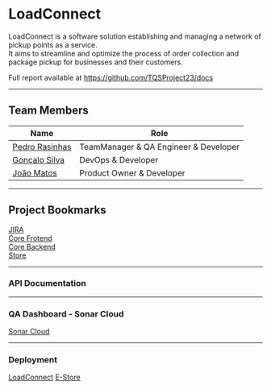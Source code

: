 # LoadConnect

LoadConnect is a software solution establishing and managing a network of pickup points as a service.   
It aims to streamline and optimize the process of order collection and package pickup for businesses and their customers. 


Full report available at https://github.com/TQSProject23/docs

----

## Team Members

| Name  | Role         |
|-------|--------------|
| [Pedro Rasinhas](https://github.com/r4sinhas) | TeamManager & QA Engineer & Developer |
| [Gonçalo Silva](https://github.com/GoncaloSilva25) | DevOps & Developer | 
| [João Matos](https://github.com/JoaoMat10) | Product Owner & Developer | 
----
## Project Bookmarks
[JIRA](https://tqsproject23.atlassian.net/jira/software/projects/TP/boards/1)  
[Core Frotend](https://github.com/TQSProject23/core_frontend)  
[Core Backend](https://github.com/TQSProject23/core_backend)  
[Store](https://github.com/TQSProject23/store_moreorless)  

----

### API Documentation

----

### QA Dashboard - Sonar Cloud
[Sonar Cloud](https://sonarcloud.io/project/overview?id=TQSProject23_core_backend)  

-----

### Deployment

[LoadConnect](https://loadconnect-ad7d6.web.app/)
[E-Store](https://bytewave-baad0.web.app/)

